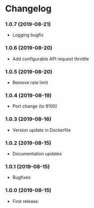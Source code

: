 # Changelog

### 1.0.7 (2019-08-21)
- Logging bugfix

### 1.0.6 (2019-08-20)
- Add configurable API request throttle

### 1.0.5 (2019-08-20)
- Remove rate limit

### 1.0.4 (2019-08-19)
- Port change (to 9100)

### 1.0.3 (2019-08-16)
- Version update in Dockerfile

### 1.0.2 (2019-08-15)
- Documentation updates

### 1.0.1 (2019-08-15)
- Bugfixes

### 1.0.0 (2019-08-15)
- First release.
